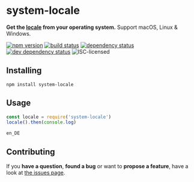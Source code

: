 # system-locale

**Get the [locale](https://en.wikipedia.org/wiki/Locale_(computer_software)) from your operating system.** Support macOS, Linux & Windows.

[![npm version](https://img.shields.io/npm/v/system-locale.svg)](https://www.npmjs.com/package/system-locale)
[![build status](https://img.shields.io/travis/derhuerst/system-locale.svg)](https://travis-ci.org/derhuerst/system-locale)
[![dependency status](https://img.shields.io/david/derhuerst/system-locale.svg)](https://david-dm.org/derhuerst/system-locale)
[![dev dependency status](https://img.shields.io/david/dev/derhuerst/system-locale.svg)](https://david-dm.org/derhuerst/system-locale#info=devDependencies)
![ISC-licensed](https://img.shields.io/github/license/derhuerst/system-locale.svg)


## Installing

```shell
npm install system-locale
```


## Usage

```js
const locale = require('system-locale')
locale().then(console.log)
```

```
en_DE
```


## Contributing

If you **have a question**, **found a bug** or want to **propose a feature**, have a look at [the issues page](https://github.com/derhuerst/system-locale/issues).

